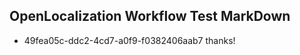 ## OpenLocalization Workflow Test MarkDown
* 49fea05c-ddc2-4cd7-a0f9-f0382406aab7 thanks!

<!--HONumber=Nov16_HO1-->


